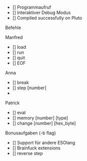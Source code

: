 - [] Programmaufruf
- [] Interaktiver Debug Modus
- [] Compiled successfully on Pluto


Befehle

Manfred
- [] load <filename>
- [] run
- [] quit
- [] EOF

Anna
- [] break <program counter>
- [] step [number]
- 
Patrick
- [] eval <brainfuckstring : maxlen = 80 >
- [] memory [number] [type]
- [] change [number] [hex_byte]




Bonusaufgaben (-b flag)
- [] Support für andere ESOlang
- [] Brainfuck extensions 
- [] reverse step

